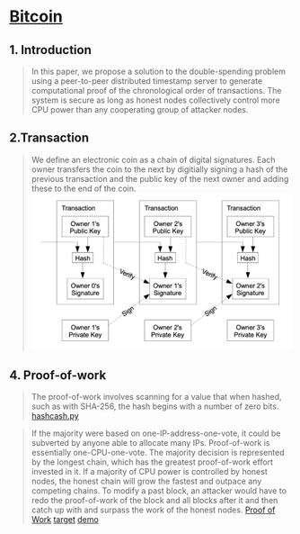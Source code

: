 # [Bitcoin](https://bitcoin.org/bitcoin.pdf)

## 1. Introduction
> In this paper, we propose a solution to the double-spending problem using a peer-to-peer distributed timestamp server to generate computational proof of the chronological order of transactions. The system is secure as long as honest nodes collectively control more CPU power than any cooperating group of attacker nodes.

## 2.Transaction
> We define an electronic coin as a chain of digital signatures. Each owner transfers the coin to the next by digitially signing a hash of the previous transaction and the public key of the next owner and adding these to the end of the coin.
> ![](img/t.png)

## 4. Proof-of-work
> The proof-of-work involves scanning for a value that when hashed, such as with SHA-256, the hash begins with a number of zero bits.
[hashcash.py](hashcash.py)

> If the majority were based on one-IP-address-one-vote, it could be subverted by anyone able to allocate many IPs. Proof-of-work is essentially one-CPU-one-vote. The majority decision is represented by the longest chain, which has the greatest proof-of-work effort invested in it. If a majority of CPU power is controlled by honest nodes, the honest chain will grow the fastest and outpace any competing chains. To modify a past block, an attacker would have to redo the proof-of-work of the block and all blocks after it and then catch up with and surpass the work of the honest nodes.
[Proof of Work](https://www.youtube.com/watch?v=yOQveeuaS8Y)
[target](https://learnmeabitcoin.com/technical/target)
[demo](https://coindemo.io/)